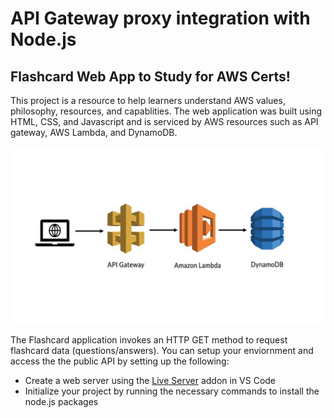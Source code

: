 # API Gateway proxy integration with Node.js

## Flashcard Web App to Study for AWS Certs!

This project is a resource to help learners understand AWS values, philosophy, resources, and capablities. The web application was built using HTML, CSS, and Javascript and is serviced by AWS resources such as API gateway, AWS Lambda, and DynamoDB.

![Resource Overview](/img/app-resources.jpg)

The Flashcard application invokes an HTTP GET method to request flashcard data (questions/answers). You can setup your enviornment and access the the public API by setting up the following:

* Create a web server using the [Live Server](https://marketplace.visualstudio.com/items?itemName=ritwickdey.LiveServer) addon in VS Code
* Initialize your project by running the necessary commands to install the node.js packages